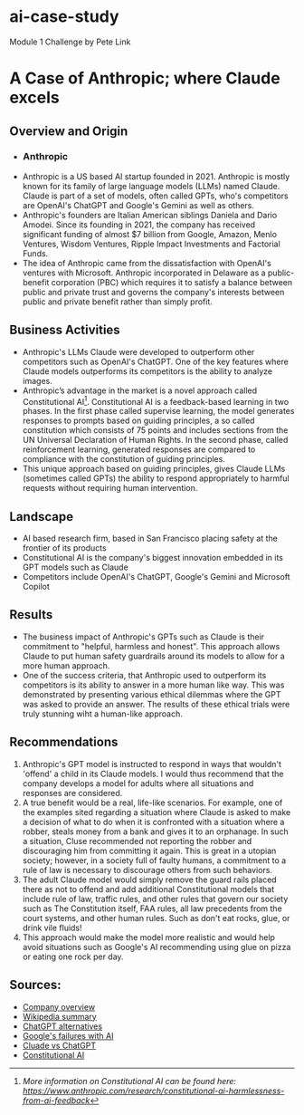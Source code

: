 # ai-case-study
Module 1 Challenge by Pete Link

# **A Case of Anthropic; where Claude excels**

## Overview and Origin
* ### **Anthropic**
* Anthropic is a US based AI startup founded in 2021.  Anthropic is mostly known for its family of large language models (LLMs) named Claude.  Claude is part of a set of models, often called GPTs, who's competitors are OpenAI's ChatGPT and Google's Gemini as well as others.
* Anthropic's founders are Italian American siblings Daniela and Dario Amodei.  Since its founding in 2021, the company has received significant funding of almost $7 billion from Google, Amazon, Menlo Ventures, Wisdom Ventures, Ripple Impact Investments and Factorial Funds.
* The idea of Anthropic came from the dissatisfaction with OpenAI's ventures with Microsoft.  Anthropic incorporated in Delaware as a public-benefit corporation (PBC) which requires it to satisfy a balance between public and private trust and governs the company's interests between public and private benefit rather than simply profit.

## Business Activities
* Anthropic's LLMs Claude were developed to outperform other competitors such as OpenAI's ChatGPT.  One of the key features where Claude models outperforms its competitors is the ability to analyze images.
* Anthropic’s advantage in the market is a novel approach called Constitutional AI[^1].  Constitutional AI is a feedback-based learning in two phases.  In the first phase called supervise learning, the model generates responses to prompts based on guiding principles, a so called constitution which consists of 75 points and includes sections from the UN Universal Declaration of Human Rights.  In the second phase, called reinforcement learning, generated responses are compared to compliance with the constitution of guiding principles.
* This unique approach based on guiding principles, gives Claude LLMs (sometimes called GPTs) the ability to respond appropriately to harmful requests without requiring human intervention.

> [^1]: *More information on Constitutional AI can be found here:  https://www.anthropic.com/research/constitutional-ai-harmlessness-from-ai-feedback*

## Landscape
* AI based research firm, based in San Francisco placing safety at the frontier of its products
* Constitutional AI is the company's biggest innovation embedded in its GPT models such as Claude
* Competitors include OpenAI's ChatGPT, Google's Gemini and Microsoft Copilot

## Results
* The business impact of Anthropic's GPTs such as Claude is their commitment to "helpful, harmless and honest".  This approach allows Claude to put human safety guardrails around its models to allow for a more human approach.
* One of the success criteria, that Anthropic used to outperform its competitors is its ability to answer in a more human like way.  This was demonstrated by presenting various ethical dilemmas where the GPT was asked to provide an answer.  The results of these ethical trials were truly stunning wiht a human-like approach.

## Recommendations
1. Anthropic's GPT model is instructed to respond in ways that wouldn't 'offend' a child in its Claude models.  I would thus recommend that the company develops a model for adults where all situations and responses are considered.
2. A true benefit would be a real, life-like scenarios.  For example, one of the examples sited regarding a situation where Claude is asked to make a decision of what to do when it is confronted with a situation where a robber, steals money from a bank and gives it to an orphanage.  In such a situation, Cluse recommended not reporting the robber and discouraging him from committing it again.  This is great in a utopian society; however, in a society full of faulty humans, a commitment to a rule of law is necessary to discourage others from such behaviors.
3. The adult Claude model would simply remove the guard rails placed there as not to offend and add additional Constitutional models that include rule of law, traffic rules, and other rules that govern our society such as The Constitution itself, FAA rules, all law precedents from the court systems, and other human rules.  Such as don't eat rocks, glue, or drink vile fluids!
4. This approach would make the model more realistic and would help avoid situations such as Google's AI recommending using glue on pizza or eating one rock per day.

## Sources:
- [Company overview](https://www.anthropic.com/company)
- [Wikipedia summary](https://en.wikipedia.org/wiki/Anthropic)
- [ChatGPT alternatives](https://zapier.com/blog/chatgpt-alternatives/)
- [Google's failures with AI](https://www.forbes.com/sites/jackkelly/2024/05/31/google-ai-glue-to-pizza-viral-blunders/)
- [Cluade vs ChatGPT](https://www.semrush.com/goodcontent/content-marketing-blog/claude-vs-chatgpt/)
- [Constitutional AI](https://www.anthropic.com/research/constitutional-ai-harmlessness-from-ai-feedback)

